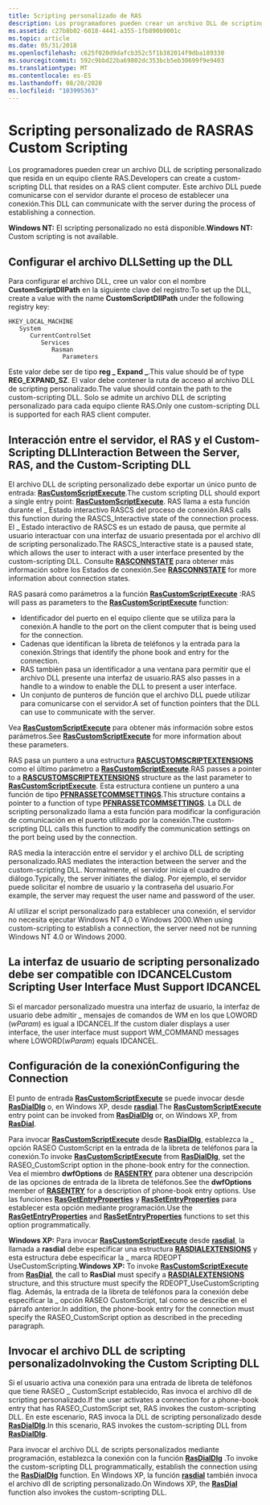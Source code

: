 ```yaml
---
title: Scripting personalizado de RAS
description: Los programadores pueden crear un archivo DLL de scripting personalizado que resida en un equipo cliente RAS. Este archivo DLL puede comunicarse con el servidor durante el proceso de establecer una conexión.
ms.assetid: c27b8b02-6018-4441-a355-1fb890b9001c
ms.topic: article
ms.date: 05/31/2018
ms.openlocfilehash: c625f020d9dafcb352c5f1b382014f9dba189330
ms.sourcegitcommit: 592c9bbd22ba69802dc353bcb5eb30699f9e9403
ms.translationtype: MT
ms.contentlocale: es-ES
ms.lasthandoff: 08/20/2020
ms.locfileid: "103995363"
---
```

# <a name="ras-custom-scripting"></a><span data-ttu-id="aa8db-104">Scripting personalizado de RAS</span><span class="sxs-lookup"><span data-stu-id="aa8db-104">RAS Custom Scripting</span></span>

<span data-ttu-id="aa8db-105">Los programadores pueden crear un archivo DLL de scripting personalizado que resida en un equipo cliente RAS.</span><span class="sxs-lookup"><span data-stu-id="aa8db-105">Developers can create a custom-scripting DLL that resides on a RAS client computer.</span></span> <span data-ttu-id="aa8db-106">Este archivo DLL puede comunicarse con el servidor durante el proceso de establecer una conexión.</span><span class="sxs-lookup"><span data-stu-id="aa8db-106">This DLL can communicate with the server during the process of establishing a connection.</span></span>

<span data-ttu-id="aa8db-107">**Windows NT:** El scripting personalizado no está disponible.</span><span class="sxs-lookup"><span data-stu-id="aa8db-107">**Windows NT:** Custom scripting is not available.</span></span>

## <a name="setting-up-the-dll"></a><span data-ttu-id="aa8db-108">Configurar el archivo DLL</span><span class="sxs-lookup"><span data-stu-id="aa8db-108">Setting up the DLL</span></span>

<span data-ttu-id="aa8db-109">Para configurar el archivo DLL, cree un valor con el nombre **CustomScriptDllPath** en la siguiente clave del registro:</span><span class="sxs-lookup"><span data-stu-id="aa8db-109">To set up the DLL, create a value with the name **CustomScriptDllPath** under the following registry key:</span></span>

```
HKEY_LOCAL_MACHINE
   System
      CurrentControlSet
         Services
            Rasman
               Parameters
```

<span data-ttu-id="aa8db-110">Este valor debe ser de tipo **reg \_ Expand \_**.</span><span class="sxs-lookup"><span data-stu-id="aa8db-110">This value should be of type **REG\_EXPAND\_SZ**.</span></span> <span data-ttu-id="aa8db-111">El valor debe contener la ruta de acceso al archivo DLL de scripting personalizado.</span><span class="sxs-lookup"><span data-stu-id="aa8db-111">The value should contain the path to the custom-scripting DLL.</span></span> <span data-ttu-id="aa8db-112">Solo se admite un archivo DLL de scripting personalizado para cada equipo cliente RAS.</span><span class="sxs-lookup"><span data-stu-id="aa8db-112">Only one custom-scripting DLL is supported for each RAS client computer.</span></span>

## <a name="interaction-between-the-server-ras-and-the-custom-scripting-dll"></a><span data-ttu-id="aa8db-113">Interacción entre el servidor, el RAS y el Custom-Scripting DLL</span><span class="sxs-lookup"><span data-stu-id="aa8db-113">Interaction Between the Server, RAS, and the Custom-Scripting DLL</span></span>

<span data-ttu-id="aa8db-114">El archivo DLL de scripting personalizado debe exportar un único punto de entrada: [**RasCustomScriptExecute**](/windows/desktop/api/Ras/nc-ras-rascustomscriptexecutefn).</span><span class="sxs-lookup"><span data-stu-id="aa8db-114">The custom scripting DLL should export a single entry point: [**RasCustomScriptExecute**](/windows/desktop/api/Ras/nc-ras-rascustomscriptexecutefn).</span></span> <span data-ttu-id="aa8db-115">RAS llama a esta función durante el \_ Estado interactivo RASCS del proceso de conexión.</span><span class="sxs-lookup"><span data-stu-id="aa8db-115">RAS calls this function during the RASCS\_Interactive state of the connection process.</span></span> <span data-ttu-id="aa8db-116">El \_ Estado interactivo de RASCS es un estado de pausa, que permite al usuario interactuar con una interfaz de usuario presentada por el archivo dll de scripting personalizado.</span><span class="sxs-lookup"><span data-stu-id="aa8db-116">The RASCS\_Interactive state is a paused state, which allows the user to interact with a user interface presented by the custom-scripting DLL.</span></span> <span data-ttu-id="aa8db-117">Consulte [**RASCONNSTATE**](/previous-versions/windows/desktop/legacy/aa376727(v=vs.85)) para obtener más información sobre los Estados de conexión.</span><span class="sxs-lookup"><span data-stu-id="aa8db-117">See [**RASCONNSTATE**](/previous-versions/windows/desktop/legacy/aa376727(v=vs.85)) for more information about connection states.</span></span>

<span data-ttu-id="aa8db-118">RAS pasará como parámetros a la función [**RasCustomScriptExecute**](/windows/desktop/api/Ras/nc-ras-rascustomscriptexecutefn) :</span><span class="sxs-lookup"><span data-stu-id="aa8db-118">RAS will pass as parameters to the [**RasCustomScriptExecute**](/windows/desktop/api/Ras/nc-ras-rascustomscriptexecutefn) function:</span></span>

-   <span data-ttu-id="aa8db-119">Identificador del puerto en el equipo cliente que se utiliza para la conexión.</span><span class="sxs-lookup"><span data-stu-id="aa8db-119">A handle to the port on the client computer that is being used for the connection.</span></span>
-   <span data-ttu-id="aa8db-120">Cadenas que identifican la libreta de teléfonos y la entrada para la conexión.</span><span class="sxs-lookup"><span data-stu-id="aa8db-120">Strings that identify the phone book and entry for the connection.</span></span>
-   <span data-ttu-id="aa8db-121">RAS también pasa un identificador a una ventana para permitir que el archivo DLL presente una interfaz de usuario.</span><span class="sxs-lookup"><span data-stu-id="aa8db-121">RAS also passes in a handle to a window to enable the DLL to present a user interface.</span></span>
-   <span data-ttu-id="aa8db-122">Un conjunto de punteros de función que el archivo DLL puede utilizar para comunicarse con el servidor.</span><span class="sxs-lookup"><span data-stu-id="aa8db-122">A set of function pointers that the DLL can use to communicate with the server.</span></span>

<span data-ttu-id="aa8db-123">Vea [**RasCustomScriptExecute**](/windows/desktop/api/Ras/nc-ras-rascustomscriptexecutefn) para obtener más información sobre estos parámetros.</span><span class="sxs-lookup"><span data-stu-id="aa8db-123">See [**RasCustomScriptExecute**](/windows/desktop/api/Ras/nc-ras-rascustomscriptexecutefn) for more information about these parameters.</span></span>

<span data-ttu-id="aa8db-124">RAS pasa un puntero a una estructura [**RASCUSTOMSCRIPTEXTENSIONS**](/previous-versions/windows/desktop/legacy/aa376738(v=vs.85)) como el último parámetro a [**RasCustomScriptExecute**](/windows/desktop/api/Ras/nc-ras-rascustomscriptexecutefn).</span><span class="sxs-lookup"><span data-stu-id="aa8db-124">RAS passes a pointer to a [**RASCUSTOMSCRIPTEXTENSIONS**](/previous-versions/windows/desktop/legacy/aa376738(v=vs.85)) structure as the last parameter to [**RasCustomScriptExecute**](/windows/desktop/api/Ras/nc-ras-rascustomscriptexecutefn).</span></span> <span data-ttu-id="aa8db-125">Esta estructura contiene un puntero a una función de tipo [**PFNRASSETCOMMSETTINGS**](/windows/desktop/api/Ras/nc-ras-pfnrassetcommsettings).</span><span class="sxs-lookup"><span data-stu-id="aa8db-125">This structure contains a pointer to a function of type [**PFNRASSETCOMMSETTINGS**](/windows/desktop/api/Ras/nc-ras-pfnrassetcommsettings).</span></span> <span data-ttu-id="aa8db-126">La DLL de scripting personalizado llama a esta función para modificar la configuración de comunicación en el puerto utilizado por la conexión.</span><span class="sxs-lookup"><span data-stu-id="aa8db-126">The custom-scripting DLL calls this function to modify the communication settings on the port being used by the connection.</span></span>

<span data-ttu-id="aa8db-127">RAS media la interacción entre el servidor y el archivo DLL de scripting personalizado.</span><span class="sxs-lookup"><span data-stu-id="aa8db-127">RAS mediates the interaction between the server and the custom-scripting DLL.</span></span> <span data-ttu-id="aa8db-128">Normalmente, el servidor inicia el cuadro de diálogo.</span><span class="sxs-lookup"><span data-stu-id="aa8db-128">Typically, the server initiates the dialog.</span></span> <span data-ttu-id="aa8db-129">Por ejemplo, el servidor puede solicitar el nombre de usuario y la contraseña del usuario.</span><span class="sxs-lookup"><span data-stu-id="aa8db-129">For example, the server may request the user name and password of the user.</span></span>

<span data-ttu-id="aa8db-130">Al utilizar el script personalizado para establecer una conexión, el servidor no necesita ejecutar Windows NT 4,0 o Windows 2000.</span><span class="sxs-lookup"><span data-stu-id="aa8db-130">When using custom-scripting to establish a connection, the server need not be running Windows NT 4.0 or Windows 2000.</span></span>

## <a name="custom-scripting-user-interface-must-support-idcancel"></a><span data-ttu-id="aa8db-131">La interfaz de usuario de scripting personalizado debe ser compatible con IDCANCEL</span><span class="sxs-lookup"><span data-stu-id="aa8db-131">Custom Scripting User Interface Must Support IDCANCEL</span></span>

<span data-ttu-id="aa8db-132">Si el marcador personalizado muestra una interfaz de usuario, la interfaz de usuario debe admitir \_ mensajes de comandos de WM en los que LOWORD (*wParam*) es igual a IDCANCEL.</span><span class="sxs-lookup"><span data-stu-id="aa8db-132">If the custom dialer displays a user interface, the user interface must support WM\_COMMAND messages where LOWORD(*wParam*) equals IDCANCEL.</span></span>

## <a name="configuring-the-connection"></a><span data-ttu-id="aa8db-133">Configuración de la conexión</span><span class="sxs-lookup"><span data-stu-id="aa8db-133">Configuring the Connection</span></span>

<span data-ttu-id="aa8db-134">El punto de entrada [**RasCustomScriptExecute**](/windows/desktop/api/Ras/nc-ras-rascustomscriptexecutefn) se puede invocar desde [**RasDialDlg**](/windows/desktop/api/Rasdlg/nf-rasdlg-rasdialdlga) o, en Windows XP, desde [**rasdial**](/windows/desktop/api/Ras/nf-ras-rasdiala).</span><span class="sxs-lookup"><span data-stu-id="aa8db-134">The [**RasCustomScriptExecute**](/windows/desktop/api/Ras/nc-ras-rascustomscriptexecutefn) entry point can be invoked from [**RasDialDlg**](/windows/desktop/api/Rasdlg/nf-rasdlg-rasdialdlga) or, on Windows XP, from [**RasDial**](/windows/desktop/api/Ras/nf-ras-rasdiala).</span></span>

<span data-ttu-id="aa8db-135">Para invocar [**RasCustomScriptExecute**](/windows/desktop/api/Ras/nc-ras-rascustomscriptexecutefn) desde [**RasDialDlg**](/windows/desktop/api/Rasdlg/nf-rasdlg-rasdialdlga), establezca la \_ opción RASEO CustomScript en la entrada de la libreta de teléfonos para la conexión.</span><span class="sxs-lookup"><span data-stu-id="aa8db-135">To invoke [**RasCustomScriptExecute**](/windows/desktop/api/Ras/nc-ras-rascustomscriptexecutefn) from [**RasDialDlg**](/windows/desktop/api/Rasdlg/nf-rasdlg-rasdialdlga), set the RASEO\_CustomScript option in the phone-book entry for the connection.</span></span> <span data-ttu-id="aa8db-136">Vea el miembro **dwfOptions** de [**RASENTRY**](/previous-versions/windows/desktop/legacy/aa377274(v=vs.85)) para obtener una descripción de las opciones de entrada de la libreta de teléfonos.</span><span class="sxs-lookup"><span data-stu-id="aa8db-136">See the **dwfOptions** member of [**RASENTRY**](/previous-versions/windows/desktop/legacy/aa377274(v=vs.85)) for a description of phone-book entry options.</span></span> <span data-ttu-id="aa8db-137">Use las funciones [**RasGetEntryProperties**](/windows/desktop/api/Ras/nf-ras-rasgetentrypropertiesa) y [**RasSetEntryProperties**](/windows/desktop/api/Ras/nf-ras-rassetentrypropertiesa) para establecer esta opción mediante programación.</span><span class="sxs-lookup"><span data-stu-id="aa8db-137">Use the [**RasGetEntryProperties**](/windows/desktop/api/Ras/nf-ras-rasgetentrypropertiesa) and [**RasSetEntryProperties**](/windows/desktop/api/Ras/nf-ras-rassetentrypropertiesa) functions to set this option programmatically.</span></span>

<span data-ttu-id="aa8db-138">**Windows XP:** Para invocar [**RasCustomScriptExecute**](/windows/desktop/api/Ras/nc-ras-rascustomscriptexecutefn) desde [**rasdial**](/windows/desktop/api/Ras/nf-ras-rasdiala), la llamada a **rasdial** debe especificar una estructura [**RASDIALEXTENSIONS**](/previous-versions/windows/desktop/legacy/aa377029(v=vs.85)) y esta estructura debe especificar la \_ marca RDEOPT UseCustomScripting.</span><span class="sxs-lookup"><span data-stu-id="aa8db-138">**Windows XP:** To invoke [**RasCustomScriptExecute**](/windows/desktop/api/Ras/nc-ras-rascustomscriptexecutefn) from [**RasDial**](/windows/desktop/api/Ras/nf-ras-rasdiala), the call to **RasDial** must specify a [**RASDIALEXTENSIONS**](/previous-versions/windows/desktop/legacy/aa377029(v=vs.85)) structure, and this structure must specify the RDEOPT\_UseCustomScripting flag.</span></span> <span data-ttu-id="aa8db-139">Además, la entrada de la libreta de teléfonos para la conexión debe especificar la \_ opción RASEO CustomScript, tal como se describe en el párrafo anterior.</span><span class="sxs-lookup"><span data-stu-id="aa8db-139">In addition, the phone-book entry for the connection must specify the RASEO\_CustomScript option as described in the preceding paragraph.</span></span>

## <a name="invoking-the-custom-scripting-dll"></a><span data-ttu-id="aa8db-140">Invocar el archivo DLL de scripting personalizado</span><span class="sxs-lookup"><span data-stu-id="aa8db-140">Invoking the Custom Scripting DLL</span></span>

<span data-ttu-id="aa8db-141">Si el usuario activa una conexión para una entrada de libreta de teléfonos que tiene RASEO \_ CustomScript establecido, Ras invoca el archivo dll de scripting personalizado.</span><span class="sxs-lookup"><span data-stu-id="aa8db-141">If the user activates a connection for a phone-book entry that has RASEO\_CustomScript set, RAS invokes the custom-scripting DLL.</span></span> <span data-ttu-id="aa8db-142">En este escenario, RAS invoca la DLL de scripting personalizado desde [**RasDialDlg**](/windows/desktop/api/Rasdlg/nf-rasdlg-rasdialdlga).</span><span class="sxs-lookup"><span data-stu-id="aa8db-142">In this scenario, RAS invokes the custom-scripting DLL from [**RasDialDlg**](/windows/desktop/api/Rasdlg/nf-rasdlg-rasdialdlga).</span></span>

<span data-ttu-id="aa8db-143">Para invocar el archivo DLL de scripts personalizados mediante programación, establezca la conexión con la función [**RasDialDlg**](/windows/desktop/api/Rasdlg/nf-rasdlg-rasdialdlga) .</span><span class="sxs-lookup"><span data-stu-id="aa8db-143">To invoke the custom-scripting DLL programmatically, establish the connection using the [**RasDialDlg**](/windows/desktop/api/Rasdlg/nf-rasdlg-rasdialdlga) function.</span></span> <span data-ttu-id="aa8db-144">En Windows XP, la función [**rasdial**](/windows/desktop/api/Ras/nf-ras-rasdiala) también invoca el archivo dll de scripting personalizado.</span><span class="sxs-lookup"><span data-stu-id="aa8db-144">On Windows XP, the [**RasDial**](/windows/desktop/api/Ras/nf-ras-rasdiala) function also invokes the custom-scripting DLL.</span></span>

 

 